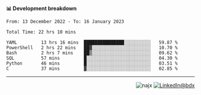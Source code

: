 <b>📊 Development breakdown</b>
<!--START_SECTION:waka-->

```text
From: 13 December 2022 - To: 16 January 2023

Total Time: 22 hrs 10 mins

YAML         13 hrs 16 mins  ███████████████░░░░░░░░░░   59.87 %
PowerShell   2 hrs 22 mins   ██▓░░░░░░░░░░░░░░░░░░░░░░   10.70 %
Bash         2 hrs 7 mins    ██▒░░░░░░░░░░░░░░░░░░░░░░   09.62 %
SQL          57 mins         █░░░░░░░░░░░░░░░░░░░░░░░░   04.30 %
Python       46 mins         █░░░░░░░░░░░░░░░░░░░░░░░░   03.51 %
C            37 mins         ▓░░░░░░░░░░░░░░░░░░░░░░░░   02.85 %
```

<!--END_SECTION:waka-->
-----
<p align="right"><img src="https://komarev.com/ghpvc/?username=najx&label=GitHub%20Profile%20Views&color=yellow&style=flat" alt="najx" />
<a href="https://www.linkedin.com/in/abdx"><img src="https://img.shields.io/badge/LinkedIn--_.svg?style=social&logo=linkedin" alt="LinkedIn@bdx"></a> </p align="center">

